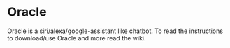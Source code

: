 # Oracle
Oracle is a siri/alexa/google-assistant like chatbot.
To read the instructions to download/use Oracle and more
read the wiki.
